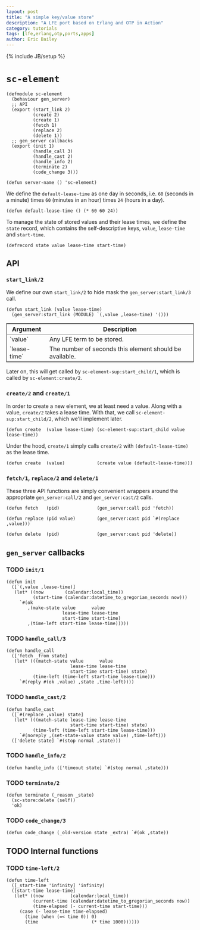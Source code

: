 ```yaml
---
layout: post
title: "A simple key/value store"
description: "A LFE port based on Erlang and OTP in Action"
category: tutorials
tags: [lfe,erlang,otp,ports,apps]
author: Eric Bailey
---
```

{% include JB/setup %}

# `sc-element`


```lfe
(defmodule sc-element
  (behaviour gen_server)
  ;; API
  (export (start_link 2)
          (create 2)
          (create 1)
          (fetch 1)
          (replace 2)
          (delete 1))
  ;; gen_server callbacks
  (export (init 1)
          (handle_call 3)
          (handle_cast 2)
          (handle_info 2)
          (terminate 2)
          (code_change 3)))
```

```lfe
(defun server-name () 'sc-element)
```

We define the `default-lease-time` as one day in seconds, i.e. `60` (seconds in
a minute) times `60` (minutes in an hour) times `24` (hours in a day).

```lfe
(defun default-lease-time () (* 60 60 24))
```

To manage the state of stored values and their lease times, we define the
`state` record, which contains the self-descriptive keys, `value`, `lease-time`
and `start-time`.

```lfe
(defrecord state value lease-time start-time)
```

## API

### `start_link/2`

We define our own `start_link/2` to hide mask the `gen_server:start_link/3`
call.

```lfe
(defun start_link (value lease-time)
  (gen_server:start_link (MODULE) `(,value ,lease-time) '()))
```

<table border="2" cellspacing="0" cellpadding="6" rules="groups" frame="hsides">


<colgroup>
<col  class="left" />

<col  class="left" />
</colgroup>
<thead>
<tr>
<th scope="col" class="left">Argument</th>
<th scope="col" class="left">Description</th>
</tr>
</thead>

<tbody>
<tr>
<td class="left">`value`</td>
<td class="left">Any LFE term to be stored.</td>
</tr>


<tr>
<td class="left">`lease-time`</td>
<td class="left">The number of seconds this element should be available.</td>
</tr>
</tbody>
</table>

Later on, this will get called by `sc-element-sup:start_child/1`, which is
called by `sc-element:create/2`.

### `create/2` and `create/1`

In order to create a new element, we at least need a value. Along with a value,
`create/2` takes a lease time. With that, we call
`sc-element-sup:start_child/2`, which we'll implement later.

```lfe
(defun create  (value lease-time) (sc-element-sup:start_child value lease-time))
```

Under the hood, `create/1` simply calls `create/2` with `(default-lease-time)`
as the lease time.

```lfe
(defun create  (value)            (create value (default-lease-time)))
```

### `fetch/1`, `replace/2` and `delete/1`

These three API functions are simply convenient wrappers around the appropriate
`gen_server:call/2` and `gen_server:cast/2` calls.

```lfe
(defun fetch   (pid)              (gen_server:call pid 'fetch))

(defun replace (pid value)        (gen_server:cast pid `#(replace ,value)))

(defun delete  (pid)              (gen_server:cast pid 'delete))
```

## `gen_server` callbacks

### TODO `init/1`

```lfe
(defun init
  ([`(,value ,lease-time)]
   (let* ((now        (calendar:local_time))
          (start-time (calendar:datetime_to_gregorian_seconds now)))
     `#(ok
        ,(make-state value      value
                     lease-time lease-time
                     start-time start-time)
        ,(time-left start-time lease-time)))))
```

### TODO `handle_call/3`

```lfe
(defun handle_call
  (['fetch _from state]
   (let* (((match-state value      value
                        lease-time lease-time
                        start-time start-time) state)
          (time-left (time-left start-time lease-time)))
     `#(reply #(ok ,value) ,state ,time-left))))
```

### TODO `handle_cast/2`

```lfe
(defun handle_cast
  ([`#(replace ,value) state]
   (let* (((match-state lease-time lease-time
                        start-time start-time) state)
          (time-left (time-left start-time lease-time)))
     `#(noreply ,(set-state-value state value) ,time-left)))
  (['delete state] `#(stop normal ,state)))
```

### TODO `handle_info/2`

```lfe
(defun handle_info (['timeout state] `#(stop normal ,state)))
```

### TODO `terminate/2`

```lfe
(defun terminate (_reason _state)
  (sc-store:delete (self))
  'ok)
```

### TODO `code_change/3`

```lfe
(defun code_change (_old-version state _extra) `#(ok ,state))
```

## TODO Internal functions

### TODO `time-left/2`

```lfe
(defun time-left
  ([_start-time 'infinity] 'infinity)
  ([start-time lease-time]
   (let* ((now          (calendar:local_time))
          (current-time (calendar:datetime_to_gregorian_seconds now))
          (time-elapsed (- current-time start-time)))
     (case (- lease-time time-elapsed)
       (time (when (=< time 0)) 0)
       (time                    (* time 1000))))))
```
